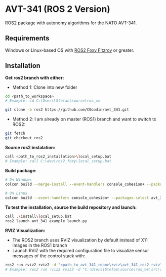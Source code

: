 # AVT-341 (ROS 2 Version)
ROS2 package with autonomy algorithms for the NATO AVT-341.

## Requirements
Windows or Linux-based OS with [ROS2 Foxy Fitzroy](https://docs.ros.org/en/foxy/) or greater.

## Installation
__Get ros2 branch with either:__
 - Method 1: Clone into new folder
```bash
cd <path_to_workspace>
# Example: cd C:\Users\Stefan\source\ros_ws

git clone -b ros2 https://github.com/CGoodin/avt_341.git
```

 - Method 2: I am already on master (ROS1) branch and want to switch to ROS2: 
```bash
git fetch 
git checkout ros2
```

__Source ros2 instalation:__
```bash
call <path_to_ros2_installation>\local_setup.bat
# Example: call C:\dev\ros2_foxy\local_setup.bat 
```
__Build package:__
```bash
# On Windows
colcon build --merge-install --event-handlers console_cohesion+ --packages-select avt_341
 
# On Linux
colcon build --event-handlers console_cohesion+ --packages-select avt_341 
```
__To test the installation, source the build repository and launch:__
```bash
call .\install\local_setup.bat
ros2 launch avt_341 example.launch.py
```
__RVIZ Visualization:__
- The ROS2 branch uses RVIZ visualization by default instead of X11 images in the ROS1 branch
- Launch RVIZ with the required configuration file to visualize sensor messages of the control stack with:
```bash
ros2 run rviz2 rviz2 -d "<path_to_avt_341_repo>\rviz\avt_341_ros2.rviz"
# Example: ros2 run rviz2 rviz2 -d "C:\Users\Stefan\source\ros_ws\src\avt_341\rviz\avt_341_ros2.rviz" 
```

